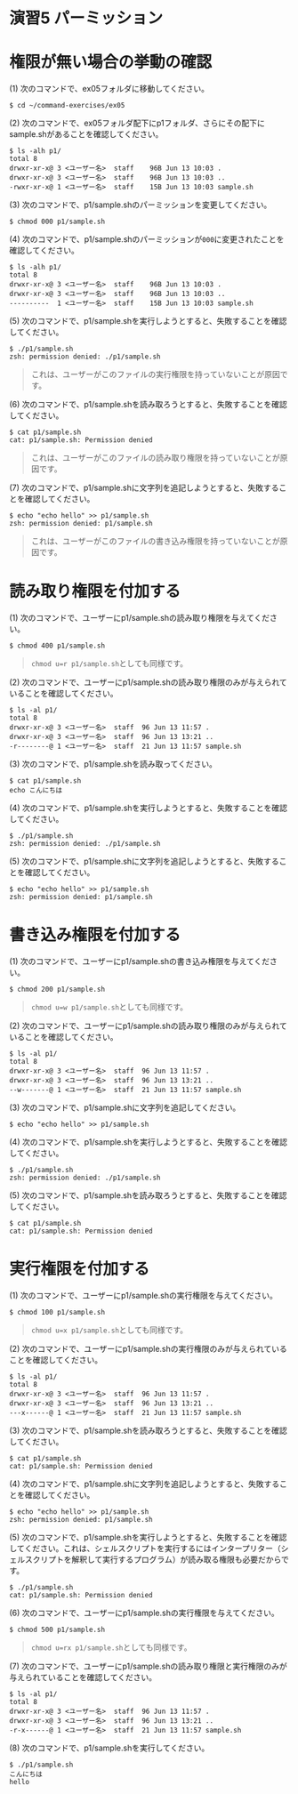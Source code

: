 演習5 パーミッション
=================

# 権限が無い場合の挙動の確認
(1) 次のコマンドで、ex05フォルダに移動してください。

```shell
$ cd ~/command-exercises/ex05
```

(2) 次のコマンドで、ex05フォルダ配下にp1フォルダ、さらにその配下にsample.shがあることを確認してください。

```shell
$ ls -alh p1/
total 8
drwxr-xr-x@ 3 <ユーザー名>  staff    96B Jun 13 10:03 .
drwxr-xr-x@ 3 <ユーザー名>  staff    96B Jun 13 10:03 ..
-rwxr-xr-x@ 1 <ユーザー名>  staff    15B Jun 13 10:03 sample.sh
```

(3) 次のコマンドで、p1/sample.shのパーミッションを変更してください。

```shell
$ chmod 000 p1/sample.sh
```

(4) 次のコマンドで、p1/sample.shのパーミッションが`000`に変更されたことを確認してください。

```shell
$ ls -alh p1/
total 8
drwxr-xr-x@ 3 <ユーザー名>  staff    96B Jun 13 10:03 .
drwxr-xr-x@ 3 <ユーザー名>  staff    96B Jun 13 10:03 ..
----------  1 <ユーザー名>  staff    15B Jun 13 10:03 sample.sh
```

(5) 次のコマンドで、p1/sample.shを実行しようとすると、失敗することを確認してください。

```shell
$ ./p1/sample.sh
zsh: permission denied: ./p1/sample.sh
```

> これは、ユーザーがこのファイルの実行権限を持っていないことが原因です。

(6) 次のコマンドで、p1/sample.shを読み取ろうとすると、失敗することを確認してください。

```shell
$ cat p1/sample.sh
cat: p1/sample.sh: Permission denied
```

> これは、ユーザーがこのファイルの読み取り権限を持っていないことが原因です。

(7) 次のコマンドで、p1/sample.shに文字列を追記しようとすると、失敗することを確認してください。

```shell
$ echo "echo hello" >> p1/sample.sh
zsh: permission denied: p1/sample.sh
```

> これは、ユーザーがこのファイルの書き込み権限を持っていないことが原因です。

# 読み取り権限を付加する
(1) 次のコマンドで、ユーザーにp1/sample.shの読み取り権限を与えてください。

```shell
$ chmod 400 p1/sample.sh
```

> `chmod u=r p1/sample.sh`としても同様です。

(2) 次のコマンドで、ユーザーにp1/sample.shの読み取り権限のみが与えられていることを確認してください。

```shell
$ ls -al p1/
total 8
drwxr-xr-x@ 3 <ユーザー名>  staff  96 Jun 13 11:57 .
drwxr-xr-x@ 3 <ユーザー名>  staff  96 Jun 13 13:21 ..
-r--------@ 1 <ユーザー名>  staff  21 Jun 13 11:57 sample.sh
```

(3) 次のコマンドで、p1/sample.shを読み取ってください。

```shell
$ cat p1/sample.sh
echo こんにちは
```

(4) 次のコマンドで、p1/sample.shを実行しようとすると、失敗することを確認してください。

```shell
$ ./p1/sample.sh
zsh: permission denied: ./p1/sample.sh
```

(5) 次のコマンドで、p1/sample.shに文字列を追記しようとすると、失敗することを確認してください。

```shell
$ echo "echo hello" >> p1/sample.sh
zsh: permission denied: p1/sample.sh
```

# 書き込み権限を付加する
(1) 次のコマンドで、ユーザーにp1/sample.shの書き込み権限を与えてください。

```shell
$ chmod 200 p1/sample.sh
```

> `chmod u=w p1/sample.sh`としても同様です。

(2) 次のコマンドで、ユーザーにp1/sample.shの読み取り権限のみが与えられていることを確認してください。

```shell
$ ls -al p1/
total 8
drwxr-xr-x@ 3 <ユーザー名>  staff  96 Jun 13 11:57 .
drwxr-xr-x@ 3 <ユーザー名>  staff  96 Jun 13 13:21 ..
--w-------@ 1 <ユーザー名>  staff  21 Jun 13 11:57 sample.sh
```

(3) 次のコマンドで、p1/sample.shに文字列を追記してください。

```shell
$ echo "echo hello" >> p1/sample.sh
```

(4) 次のコマンドで、p1/sample.shを実行しようとすると、失敗することを確認してください。

```shell
$ ./p1/sample.sh
zsh: permission denied: ./p1/sample.sh
```

(5) 次のコマンドで、p1/sample.shを読み取ろうとすると、失敗することを確認してください。

```shell
$ cat p1/sample.sh
cat: p1/sample.sh: Permission denied
```

# 実行権限を付加する
(1) 次のコマンドで、ユーザーにp1/sample.shの実行権限を与えてください。

```shell
$ chmod 100 p1/sample.sh
```

> `chmod u=x p1/sample.sh`としても同様です。

(2) 次のコマンドで、ユーザーにp1/sample.shの実行権限のみが与えられていることを確認してください。

```shell
$ ls -al p1/
total 8
drwxr-xr-x@ 3 <ユーザー名>  staff  96 Jun 13 11:57 .
drwxr-xr-x@ 3 <ユーザー名>  staff  96 Jun 13 13:21 ..
---x------@ 1 <ユーザー名>  staff  21 Jun 13 11:57 sample.sh
```

(3) 次のコマンドで、p1/sample.shを読み取ろうとすると、失敗することを確認してください。

```shell
$ cat p1/sample.sh
cat: p1/sample.sh: Permission denied
```

(4) 次のコマンドで、p1/sample.shに文字列を追記しようとすると、失敗することを確認してください。

```shell
$ echo "echo hello" >> p1/sample.sh
zsh: permission denied: p1/sample.sh
```

(5) 次のコマンドで、p1/sample.shを実行しようとすると、失敗することを確認してください。これは、シェルスクリプトを実行するにはインタープリター（シェルスクリプトを解釈して実行するプログラム）が読み取る権限も必要だからです。

```shell
$ ./p1/sample.sh
cat: p1/sample.sh: Permission denied
```

(6) 次のコマンドで、ユーザーにp1/sample.shの実行権限を与えてください。

```shell
$ chmod 500 p1/sample.sh
```

> `chmod u=rx p1/sample.sh`としても同様です。

(7) 次のコマンドで、ユーザーにp1/sample.shの読み取り権限と実行権限のみが与えられていることを確認してください。

```shell
$ ls -al p1/
total 8
drwxr-xr-x@ 3 <ユーザー名>  staff  96 Jun 13 11:57 .
drwxr-xr-x@ 3 <ユーザー名>  staff  96 Jun 13 13:21 ..
-r-x------@ 1 <ユーザー名>  staff  21 Jun 13 11:57 sample.sh
```

(8) 次のコマンドで、p1/sample.shを実行してください。

```shell
$ ./p1/sample.sh
こんにちは
hello
```
